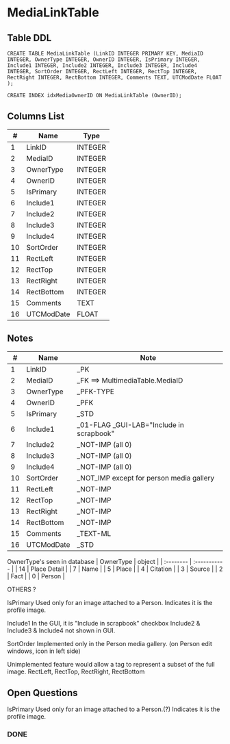 # MediaLinkTable

## Table DDL

```
CREATE TABLE MediaLinkTable (LinkID INTEGER PRIMARY KEY, MediaID INTEGER, OwnerType INTEGER, OwnerID INTEGER, IsPrimary INTEGER, Include1 INTEGER, Include2 INTEGER, Include3 INTEGER, Include4 INTEGER, SortOrder INTEGER, RectLeft INTEGER, RectTop INTEGER, RectRight INTEGER, RectBottom INTEGER, Comments TEXT, UTCModDate FLOAT );

CREATE INDEX idxMediaOwnerID ON MediaLinkTable (OwnerID);
```

## Columns List

| #   | Name       | Type    |
| --- | ---------- | ------- |
| 1   | LinkID     | INTEGER |
| 2   | MediaID    | INTEGER |
| 3   | OwnerType  | INTEGER |
| 4   | OwnerID    | INTEGER |
| 5   | IsPrimary  | INTEGER |
| 6   | Include1   | INTEGER |
| 7   | Include2   | INTEGER |
| 8   | Include3   | INTEGER |
| 9   | Include4   | INTEGER |
| 10  | SortOrder  | INTEGER |
| 11  | RectLeft   | INTEGER |
| 12  | RectTop    | INTEGER |
| 13  | RectRight  | INTEGER |
| 14  | RectBottom | INTEGER |
| 15  | Comments   | TEXT    |
| 16  | UTCModDate | FLOAT   |

## Notes

| #   | Name       | Note                                     |
| --- | ---------- | ---------------------------------------- |
| 1   | LinkID     | _PK                                      |
| 2   | MediaID    | _FK ==> MultimediaTable.MediaID          |
| 3   | OwnerType  | _PFK-TYPE                                |
| 4   | OwnerID    | _PFK                                     |
| 5   | IsPrimary  | _STD                                     |
| 6   | Include1   | _01-FLAG _GUI-LAB="Include in scrapbook" |
| 7   | Include2   | _NOT-IMP  (all 0)                        |
| 8   | Include3   | _NOT-IMP  (all 0)                        |
| 9   | Include4   | _NOT-IMP  (all 0)                        |
| 10  | SortOrder  | _NOT_IMP except for person media gallery |
| 11  | RectLeft   | _NOT-IMP                                 |
| 12  | RectTop    | _NOT-IMP                                 |
| 13  | RectRight  | _NOT-IMP                                 |
| 14  | RectBottom | _NOT-IMP                                 |
| 15  | Comments   | _TEXT-ML                                 |
| 16  | UTCModDate | _STD                                     |

OwnerType's seen in database
| OwnerType | object       |
| :-------- | :----------- |
| 14        | Place Detail |
| 7         | Name         |
| 5         | Place        |
| 4         | Citation     |
| 3         | Source       |
| 2         | Fact         |
| 0         | Person       |

OTHERS ?

IsPrimary  Used only for an image attached to a Person. Indicates it is the profile image.

Include1  In the GUI, it is "Include in scrapbook" checkbox
Include2 & Include3 & Include4     not shown in GUI.

SortOrder  Implemented only in the Person media gallery. (on Person edit windows, icon in left side)

Unimplemented feature would allow a tag to represent a subset of the full image.
RectLeft, RectTop, RectRight, RectBottom


## Open Questions

IsPrimary  Used only for an image attached to a Person.(?) Indicates it is the profile image.

### DONE

